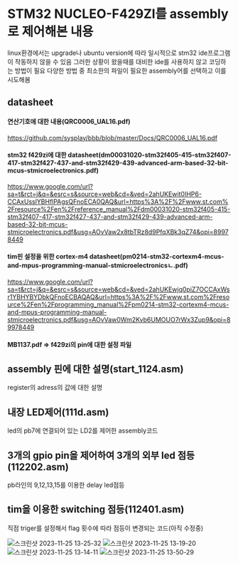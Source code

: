 # STM32 NUCLEO-F429ZI를 assembly로 제어해본 내용
linux환경에서는 upgrade나 ubuntu version에 따라 일시적으로 stm32 ide프로그램이 작동하지 않을 수 있음
그러한 상황이 왔을때를 대비한 ide를 사용하지 않고 코딩하는 방법이 필요
다양한 방법 중 최소한의 파일이 필요한 assembly어를 선택하고 이를 시도해봄

## datasheet 

#### 연산기호에 대한 내용(QRC0006_UAL16.pdf)

https://github.com/sysplay/bbb/blob/master/Docs/QRC0006_UAL16.pdf  

#### stm32 f429zi에 대한 datasheet(dm00031020-stm32f405-415-stm32f407-417-stm32f427-437-and-stm32f429-439-advanced-arm-based-32-bit-mcus-stmicroelectronics.pdf)

https://www.google.com/url?sa=t&rct=j&q=&esrc=s&source=web&cd=&ved=2ahUKEwit0IHP6-CCAxUsslYBHflPAgsQFnoECA0QAQ&url=https%3A%2F%2Fwww.st.com%2Fresource%2Fen%2Freference_manual%2Fdm00031020-stm32f405-415-stm32f407-417-stm32f427-437-and-stm32f429-439-advanced-arm-based-32-bit-mcus-stmicroelectronics.pdf&usg=AOvVaw2x8tbTRz8d9PfqXBk3qZ74&opi=89978449  

#### tim핀 설정을 위한 cortex-m4 datasheet(pm0214-stm32-cortexm4-mcus-and-mpus-programming-manual-stmicroelectronicsㄴ.pdf)

https://www.google.com/url?sa=t&rct=j&q=&esrc=s&source=web&cd=&ved=2ahUKEwjq0piZ7OCCAxWsr1YBHYBYDbkQFnoECBAQAQ&url=https%3A%2F%2Fwww.st.com%2Fresource%2Fen%2Fprogramming_manual%2Fpm0214-stm32-cortexm4-mcus-and-mpus-programming-manual-stmicroelectronics.pdf&usg=AOvVaw0Wm2Kvb6UMOUO7rWx3Zup9&opi=89978449


#### MB1137.pdf  => f429zi의 pin에 대한 설정 파일  

## assembly 핀에 대한 설명(start_1124.asm)
register의 adress의 값에 대한 설명  

## 내장 LED제어(111d.asm)
led의 pb7에 연결되어 있는 LD2를 제어한 assembly코드

## 3개의 gpio pin을 제어하여 3개의 외부 led 점등(112202.asm)
pb라인의 9,12,13,15를 이용한 delay led점등

## tim을 이용한 switching 점등(112401.asm)
직점 triger를 설정해서 flag 횟수에 따라 점등이 변경되는 코드(아직 수정중)

![스크린샷 2023-11-25 13-25-32](https://github.com/dnfm257/cctv_ctrl/assets/143377935/1b274bd7-9089-4066-b5cf-fcbb308c9064)
![스크린샷 2023-11-25 13-19-20](https://github.com/dnfm257/cctv_ctrl/assets/143377935/4d05dcfd-86b7-445d-a6c0-cd8176951d9e)
![스크린샷 2023-11-25 13-14-11](https://github.com/dnfm257/cctv_ctrl/assets/143377935/e2d24b90-9973-406b-9fa2-1e8dee553937)
![스크린샷 2023-11-25 13-50-29](https://github.com/dnfm257/cctv_ctrl/assets/143377935/12b9460f-6ba4-45ca-b2b2-ef0fb7cc456a)
